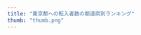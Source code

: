 ```yaml
---
title: "東京都への転入者数の都道県別ランキング"
thumb: "thumb.png"
---
```


<div>
<tableau-viz id="tableauViz"       
  src='https://public.tableau.com/views/In-MigrationtoTokyo/Rankings'
  onFirstInteractive="onFirstInteractiveHandler">
</tableau-viz>
</div>

